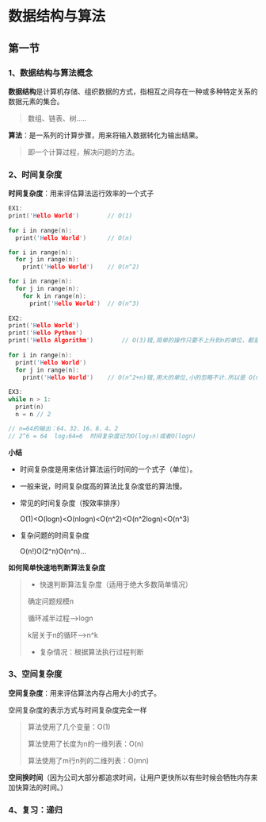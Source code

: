 # 数据结构与算法

## 第一节

### 1、数据结构与算法概念

**数据结构**是计算机存储、组织数据的方式，指相互之间存在一种或多种特定关系的数据元素的集合。

> 数组、链表、树.....

**算法**：是一系列的计算步骤，用来将输入数据转化为输出结果。

> 即一个计算过程，解决问题的方法。



### 2、时间复杂度

**时间复杂度**：用来评估算法运行效率的一个式子

```c
EX1:
print('Hello World')		// O(1)
    
for i in range(n):
  print('Hello World')		// O(n)

for i in range(n):
  for j in range(n):
	print('Hello World')	// O(n^2)

for i in range(n):
  for j in range(n):
	for k in range(n):
	  print('Hello World')	// O(n^3)
          
EX2:         
print('Hello World')          
print('Hello Python')          
print('Hello Algorithm')		// O(3)错,简单的操作只要不上升到n的单位，都是O(1)
         
for i in range(n):
  print('Hello World')
  for j in range(n):
    print('Hello World')	// O(n^2+n)错,用大的单位,小的忽略不计.所以是 O(n^2)
        
EX3:
while n > 1:
  print(n)
  n = n // 2

// n=64的输出：64、32、16、8、4、2 
// 2^6 = 64  log₂64=6  时间复杂度记为O(log₂n)或者O(logn)
```

**小结**

- 时间复杂度是用来估计算法运行时间的一个式子（单位）。

- 一般来说，时间复杂度高的算法比复杂度低的算法慢。

- 常见的时间复杂度（按效率排序）

  O(1)<O(logn)<O(nlogn)<O(n^2)<O(n^2logn)<O(n^3)

- 复杂问题的时间复杂度

  O(n!)O(2^n)O(n^n)...



**如何简单快速地判断算法复杂度**

>- 快速判断算法复杂度（适用于绝大多数简单情况）
>
>  确定问题规模n
>
>  循环减半过程——>logn
>
>  k层关于n的循环——>n^k
>
>- 复杂情况：根据算法执行过程判断
>
>

### 3、空间复杂度

**空间复杂度**：用来评估算法内存占用大小的式子。



空间复杂度的表示方式与时间复杂度完全一样

> 算法使用了几个变量：O(1)
>
> 算法使用了长度为n的一维列表：O(n)
>
> 算法使用了m行n列的二维列表：O(mn)	



**空间换时间**（因为公司大部分都追求时间，让用户更快所以有些时候会牺牲内存来加快算法的时间。）



### 4、复习：递归





